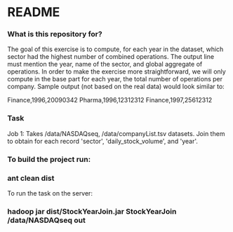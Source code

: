 # README #

### What is this repository for? ###

The goal of this exercise is to compute, for each year in the dataset, which sector had the highest number 
of combined operations. The output line must mention the year, name of the sector, and global aggregate of 
operations. In order to make the exercise more straightforward, we will only compute in the base part for each 
year, the total number of operations per company. Sample output (not based on the real data) would look similar to:

Finance,1996,20090342 
Pharma,1996,12312312
Finance,1997,25612312

### Task ###

Job 1: Takes /data/NASDAQseq, /data/companyList.tsv datasets. Join them to obtain for each record 'sector', 
'daily_stock_volume', and 'year'.

### To build the project run:  ###

### ant clean dist ###
To run the task on the server:
### hadoop jar dist/StockYearJoin.jar StockYearJoin /data/NASDAQseq out ###
